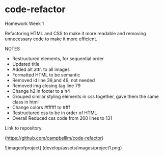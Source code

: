 # code-refactor
Homework Week 1

Refactoring HTML and CSS to make it more readable and removing unnecessary code to make it more efficient.



NOTES

- Restructured <head> elements, for sequential order
- Updated title
- Added alt attr. to all images
- Formatted HTML to be semantic
- Removed id line 39,and 49, not needed
- Removed img closing tag line 79
- Change h2 in footer to a h4
- Grouped similar styling elements in css together, gave them the same class in html
- Change colors #ffffff to #fff
- Restructured css to be in order of HTML
- Overall Reduced css code from 200 lines to 131

Link to repository

(https://github.com/campbelllm/code-refactor)

![imageofproject]
(develop/assets/images/project1.png)
